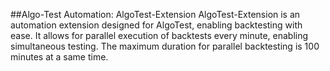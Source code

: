 ##Algo-Test Automation: AlgoTest-Extension
AlgoTest-Extension is an automation extension designed for AlgoTest, enabling backtesting with ease. It allows for parallel execution of backtests every minute, enabling simultaneous testing. The maximum duration for parallel backtesting is 100 minutes at a same time.
